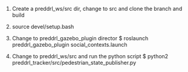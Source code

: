 
1. Create a preddrl_ws/src dir, change to src and clone the branch and build

2. source devel/setup.bash 

3. Change to preddrl_gazebo_plugin director
$ roslaunch preddrl_gazebo_plugin social_contexts.launch

4. Change to preddrl_ws/src and run the python script 
$ python2 preddrl_tracker/src/pedestrian_state_publisher.py


